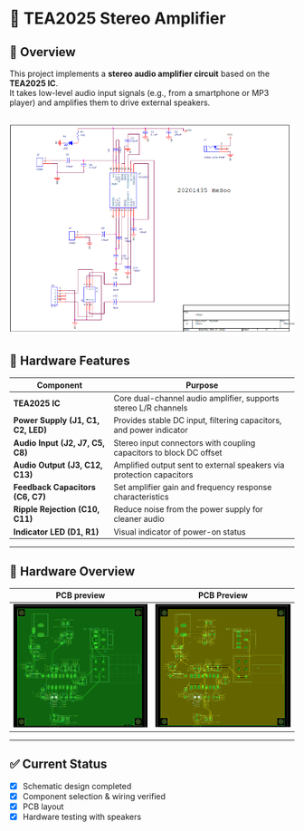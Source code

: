 # 🎵 TEA2025 Stereo Amplifier  

## 🔎 Overview
This project implements a **stereo audio amplifier circuit** based on the **TEA2025 IC**.  
It takes low-level audio input signals (e.g., from a smartphone or MP3 player) and amplifies them to drive external speakers.  

![Circuit Schematic](docs/images/TEA2025.png)
---

## 🔧 Hardware Features

| Component                  | Purpose                                                                 |
|----------------------------|-------------------------------------------------------------------------|
| **TEA2025 IC**             | Core dual-channel audio amplifier, supports stereo L/R channels        |
| **Power Supply (J1, C1, C2, LED)** | Provides stable DC input, filtering capacitors, and power indicator |
| **Audio Input (J2, J7, C5, C8)**   | Stereo input connectors with coupling capacitors to block DC offset |
| **Audio Output (J3, C12, C13)**    | Amplified output sent to external speakers via protection capacitors |
| **Feedback Capacitors (C6, C7)**   | Set amplifier gain and frequency response characteristics           |
| **Ripple Rejection (C10, C11)**    | Reduce noise from the power supply for cleaner audio                |
| **Indicator LED (D1, R1)**         | Visual indicator of power-on status                                 |

---

## 📸 Hardware Overview
| PCB preview | PCB Preview |
|-----------|-------------|
| ![Schematic](docs/images/TEA2025-F.png) | ![PCB](docs/images/TEA2025-B.png) |

---

## ✅ Current Status
- [x] Schematic design completed  
- [x] Component selection & wiring verified  
- [x] PCB layout  
- [x] Hardware testing with speakers  
